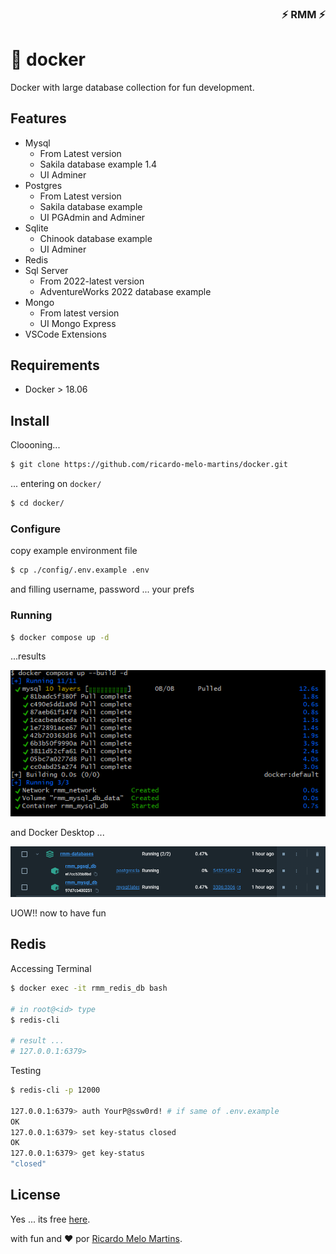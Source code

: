 <div align="right">

### ⚡ RMM ⚡

</div>

# 🐳 docker

Docker with large database collection for fun development.

## Features

- Mysql
    - From Latest version
    - Sakila database example 1.4
    - UI Adminer
- Postgres
    - From Latest version
    - Sakila database example
    - UI PGAdmin and Adminer
- Sqlite
    - Chinook database example
    - UI Adminer
- Redis
- Sql Server
    - From 2022-latest version
    - AdventureWorks 2022 database example
- Mongo 
    - From latest version
    - UI Mongo Express
- VSCode Extensions


## Requirements

- Docker > 18.06

## Install 

Cloooning...

```bash
$ git clone https://github.com/ricardo-melo-martins/docker.git
```

... entering on `docker/` 

```bash
$ cd docker/
```


### Configure

copy example environment file 

```bash
$ cp ./config/.env.example .env

```

and filling username, password ... your prefs


### Running

```bash
$ docker compose up -d
```

...results

![docker up](docs/images/docker-up.png)

and Docker Desktop ...

![containers](docs/images/docker-containers.png)

UOW!! now to have fun


## Redis 

Accessing Terminal 

```bash
$ docker exec -it rmm_redis_db bash

# in root@<id> type
$ redis-cli

# result ...
# 127.0.0.1:6379>
```

Testing

```bash
$ redis-cli -p 12000

127.0.0.1:6379> auth YourP@ssw0rd! # if same of .env.example
OK
127.0.0.1:6379> set key-status closed
OK
127.0.0.1:6379> get key-status
"closed"


```

## License

Yes ... its free [here](LICENSE).

with fun and :heart: por [Ricardo Melo Martins](https://github.com/ricardo-melo-martins).
